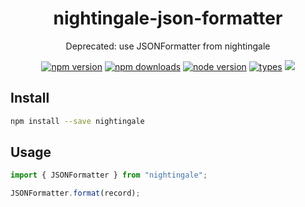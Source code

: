 <h1 align="center">
  nightingale-json-formatter
</h1>

<p align="center">
  Deprecated: use JSONFormatter from nightingale
</p>

<p align="center">
  <a href="https://npmjs.org/package/nightingale-json-formatter"><img src="https://img.shields.io/npm/v/nightingale-json-formatter.svg?style=flat-square" alt="npm version"></a>
  <a href="https://npmjs.org/package/nightingale-json-formatter"><img src="https://img.shields.io/npm/dw/nightingale-json-formatter.svg?style=flat-square" alt="npm downloads"></a>
  <a href="https://npmjs.org/package/nightingale-json-formatter"><img src="https://img.shields.io/node/v/nightingale-json-formatter.svg?style=flat-square" alt="node version"></a>
  <a href="https://npmjs.org/package/nightingale-json-formatter"><img src="https://img.shields.io/npm/types/nightingale-json-formatter.svg?style=flat-square" alt="types"></a>
  <a href="https://codecov.io/gh/christophehurpeau/nightingale"><img src="https://img.shields.io/codecov/c/github/christophehurpeau/nightingale/main.svg?style=flat-square"></a>
</p>

## Install

```sh
npm install --save nightingale
```

## Usage

```js
import { JSONFormatter } from "nightingale";

JSONFormatter.format(record);
```
